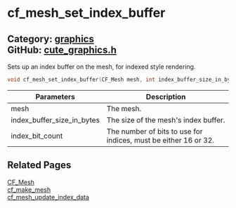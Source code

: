 [//]: # (This file is automatically generated by Cute Framework's docs parser.)
[//]: # (Do not edit this file by hand!)
[//]: # (See: https://github.com/RandyGaul/cute_framework/blob/master/samples/docs_parser.cpp)
[](../header.md ':include')

# cf_mesh_set_index_buffer

Category: [graphics](/api_reference?id=graphics)  
GitHub: [cute_graphics.h](https://github.com/RandyGaul/cute_framework/blob/master/include/cute_graphics.h)  
---

Sets up an index buffer on the mesh, for indexed style rendering.

```cpp
void cf_mesh_set_index_buffer(CF_Mesh mesh, int index_buffer_size_in_bytes, int index_bit_count);
```

Parameters | Description
--- | ---
mesh | The mesh.
index_buffer_size_in_bytes | The size of the mesh's index buffer.
index_bit_count | The number of bits to use for indices, must be either 16 or 32.

## Related Pages

[CF_Mesh](/graphics/cf_mesh.md)  
[cf_make_mesh](/graphics/cf_make_mesh.md)  
[cf_mesh_update_index_data](/graphics/cf_mesh_update_index_data.md)  
